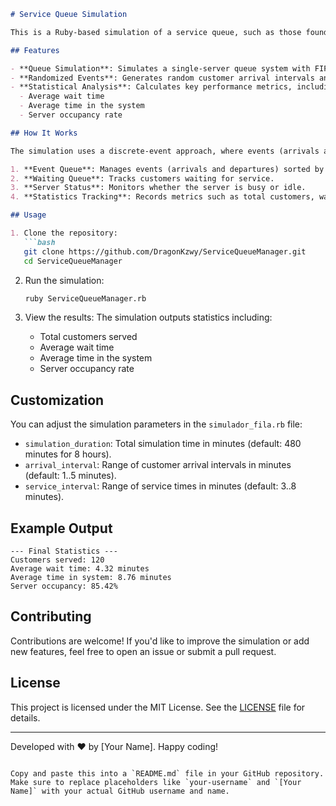 ```markdown
# Service Queue Simulation

This is a Ruby-based simulation of a service queue, such as those found in banks or supermarkets. The application models customer arrivals, service times, and queue behavior, providing statistical insights into the system's performance.

## Features

- **Queue Simulation**: Simulates a single-server queue system with FIFO (First-In-First-Out) logic.
- **Randomized Events**: Generates random customer arrival intervals and service times to mimic real-world scenarios.
- **Statistical Analysis**: Calculates key performance metrics, including:
  - Average wait time
  - Average time in the system
  - Server occupancy rate

## How It Works

The simulation uses a discrete-event approach, where events (arrivals and departures) are processed in chronological order. Key components include:

1. **Event Queue**: Manages events (arrivals and departures) sorted by time.
2. **Waiting Queue**: Tracks customers waiting for service.
3. **Server Status**: Monitors whether the server is busy or idle.
4. **Statistics Tracking**: Records metrics such as total customers, wait times, and server utilization.

## Usage

1. Clone the repository:
   ```bash
   git clone https://github.com/DragonKzwy/ServiceQueueManager.git
   cd ServiceQueueManager
   ```

2. Run the simulation:
   ```bash
   ruby ServiceQueueManager.rb
   ```

3. View the results:
   The simulation outputs statistics including:
   - Total customers served
   - Average wait time
   - Average time in the system
   - Server occupancy rate

## Customization

You can adjust the simulation parameters in the `simulador_fila.rb` file:
- `simulation_duration`: Total simulation time in minutes (default: 480 minutes for 8 hours).
- `arrival_interval`: Range of customer arrival intervals in minutes (default: 1..5 minutes).
- `service_interval`: Range of service times in minutes (default: 3..8 minutes).

## Example Output

```
--- Final Statistics ---
Customers served: 120
Average wait time: 4.32 minutes
Average time in system: 8.76 minutes
Server occupancy: 85.42%
```

## Contributing

Contributions are welcome! If you'd like to improve the simulation or add new features, feel free to open an issue or submit a pull request.

## License

This project is licensed under the MIT License. See the [LICENSE](LICENSE) file for details.

---

Developed with ❤️ by [Your Name]. Happy coding!
``` 

Copy and paste this into a `README.md` file in your GitHub repository. Make sure to replace placeholders like `your-username` and `[Your Name]` with your actual GitHub username and name.
